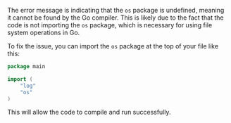 The error message is indicating that the `os` package is undefined, meaning it cannot be found by the Go compiler. This is likely due to the fact that the code is not importing the `os` package, which is necessary for using file system operations in Go.

To fix the issue, you can import the `os` package at the top of your file like this:
```go
package main

import (
	"log"
	"os"
)
```
This will allow the code to compile and run successfully.
